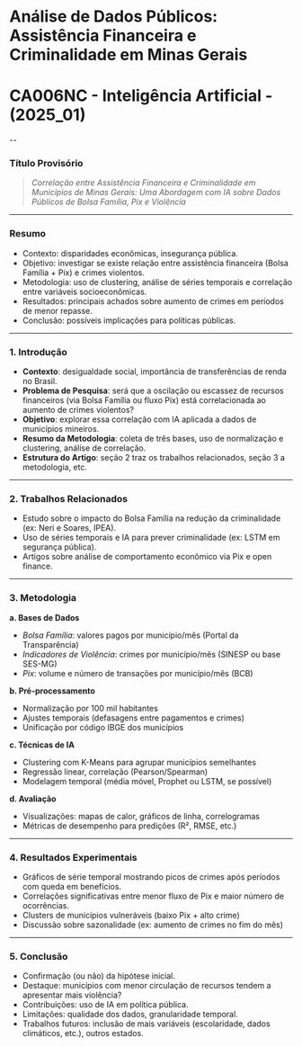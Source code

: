 # Análise de Dados Públicos: Assistência Financeira e Criminalidade em Minas Gerais
# CA006NC - Inteligência Artificial - (2025_01)
--

### **Título Provisório**

> *Correlação entre Assistência Financeira e Criminalidade em Municípios de Minas Gerais: Uma Abordagem com IA sobre Dados Públicos de Bolsa Família, Pix e Violência*

---

### **Resumo**


* Contexto: disparidades econômicas, insegurança pública.
* Objetivo: investigar se existe relação entre assistência financeira (Bolsa Família + Pix) e crimes violentos.
* Metodologia: uso de clustering, análise de séries temporais e correlação entre variáveis socioeconômicas.
* Resultados: principais achados sobre aumento de crimes em períodos de menor repasse.
* Conclusão: possíveis implicações para políticas públicas.

---

### **1. Introdução**

* **Contexto**: desigualdade social, importância de transferências de renda no Brasil.
* **Problema de Pesquisa**: será que a oscilação ou escassez de recursos financeiros (via Bolsa Família ou fluxo Pix) está correlacionada ao aumento de crimes violentos?
* **Objetivo**: explorar essa correlação com IA aplicada a dados de municípios mineiros.
* **Resumo da Metodologia**: coleta de três bases, uso de normalização e clustering, análise de correlação.
* **Estrutura do Artigo**: seção 2 traz os trabalhos relacionados, seção 3 a metodologia, etc.

---

### **2. Trabalhos Relacionados**

* Estudo sobre o impacto do Bolsa Família na redução da criminalidade (ex: Neri e Soares, IPEA).
* Uso de séries temporais e IA para prever criminalidade (ex: LSTM em segurança pública).
* Artigos sobre análise de comportamento econômico via Pix e open finance.

---

### **3. Metodologia**

**a. Bases de Dados**

* *Bolsa Família*: valores pagos por município/mês (Portal da Transparência)
* *Indicadores de Violência*: crimes por município/mês (SINESP ou base SES-MG)
* *Pix*: volume e número de transações por município/mês (BCB)

**b. Pré-processamento**

* Normalização por 100 mil habitantes
* Ajustes temporais (defasagens entre pagamentos e crimes)
* Unificação por código IBGE dos municípios

**c. Técnicas de IA**

* Clustering com K-Means para agrupar municípios semelhantes
* Regressão linear, correlação (Pearson/Spearman)
* Modelagem temporal (média móvel, Prophet ou LSTM, se possível)

**d. Avaliação**

* Visualizações: mapas de calor, gráficos de linha, correlogramas
* Métricas de desempenho para predições (R², RMSE, etc.)

---

### **4. Resultados Experimentais**

* Gráficos de série temporal mostrando picos de crimes após períodos com queda em benefícios.
* Correlações significativas entre menor fluxo de Pix e maior número de ocorrências.
* Clusters de municípios vulneráveis (baixo Pix + alto crime)
* Discussão sobre sazonalidade (ex: aumento de crimes no fim do mês)

---

### **5. Conclusão**

* Confirmação (ou não) da hipótese inicial.
* Destaque: municípios com menor circulação de recursos tendem a apresentar mais violência?
* Contribuições: uso de IA em política pública.
* Limitações: qualidade dos dados, granularidade temporal.
* Trabalhos futuros: inclusão de mais variáveis (escolaridade, dados climáticos, etc.), outros estados.
